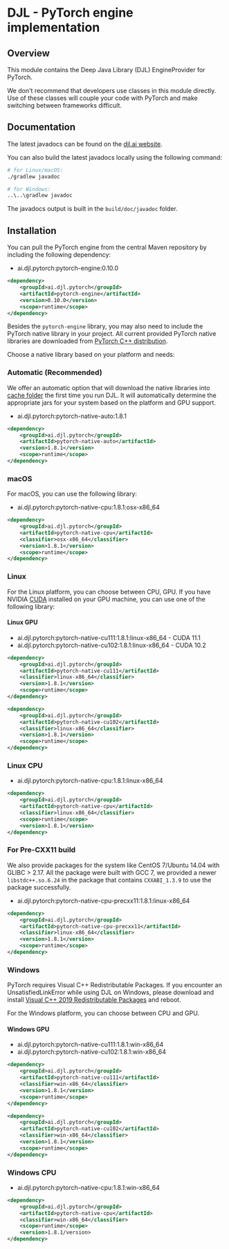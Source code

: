 # DJL - PyTorch engine implementation

## Overview
This module contains the Deep Java Library (DJL) EngineProvider for PyTorch.

We don't recommend that developers use classes in this module directly.
Use of these classes will couple your code with PyTorch and make switching between frameworks difficult.

## Documentation

The latest javadocs can be found on the [djl.ai website](https://javadoc.io/doc/ai.djl.pytorch/pytorch-engine/latest/index.html).

You can also build the latest javadocs locally using the following command:

```sh
# for Linux/macOS:
./gradlew javadoc

# for Windows:
..\..\gradlew javadoc
```
The javadocs output is built in the `build/doc/javadoc` folder.

## Installation
You can pull the PyTorch engine from the central Maven repository by including the following dependency:

- ai.djl.pytorch:pytorch-engine:0.10.0

```xml
<dependency>
    <groupId>ai.djl.pytorch</groupId>
    <artifactId>pytorch-engine</artifactId>
    <version>0.10.0</version>
    <scope>runtime</scope>
</dependency>
```
Besides the `pytorch-engine` library, you may also need to include the PyTorch native library in your project.
All current provided PyTorch native libraries are downloaded from [PyTorch C++ distribution](https://pytorch.org/get-started/locally/#start-locally).

Choose a native library based on your platform and needs:

### Automatic (Recommended)

We offer an automatic option that will download the native libraries into [cache folder](../../docs/development/cache_management.md) the first time you run DJL.
It will automatically determine the appropriate jars for your system based on the platform and GPU support.

- ai.djl.pytorch:pytorch-native-auto:1.8.1

```xml
<dependency>
    <groupId>ai.djl.pytorch</groupId>
    <artifactId>pytorch-native-auto</artifactId>
    <version>1.8.1</version>
    <scope>runtime</scope>
</dependency>
```

### macOS
For macOS, you can use the following library:

- ai.djl.pytorch:pytorch-native-cpu:1.8.1:osx-x86_64

```xml
<dependency>
    <groupId>ai.djl.pytorch</groupId>
    <artifactId>pytorch-native-cpu</artifactId>
    <classifier>osx-x86_64</classifier>
    <version>1.8.1</version>
    <scope>runtime</scope>
</dependency>
```

### Linux
For the Linux platform, you can choose between CPU, GPU. If you have NVIDIA [CUDA](https://en.wikipedia.org/wiki/CUDA)
installed on your GPU machine, you can use one of the following library:

#### Linux GPU

- ai.djl.pytorch:pytorch-native-cu111:1.8.1:linux-x86_64 - CUDA 11.1
- ai.djl.pytorch:pytorch-native-cu102:1.8.1:linux-x86_64 - CUDA 10.2

```xml
<dependency>
    <groupId>ai.djl.pytorch</groupId>
    <artifactId>pytorch-native-cu111</artifactId>
    <classifier>linux-x86_64</classifier>
    <version>1.8.1</version>
    <scope>runtime</scope>
</dependency>
```

```xml
<dependency>
    <groupId>ai.djl.pytorch</groupId>
    <artifactId>pytorch-native-cu102</artifactId>
    <classifier>linux-x86_64</classifier>
    <version>1.8.1</version>
    <scope>runtime</scope>
</dependency>
```

### Linux CPU

- ai.djl.pytorch:pytorch-native-cpu:1.8.1:linux-x86_64

```xml
<dependency>
    <groupId>ai.djl.pytorch</groupId>
    <artifactId>pytorch-native-cpu</artifactId>
    <classifier>linux-x86_64</classifier>
    <scope>runtime</scope>
    <version>1.8.1</version>
</dependency>
```

### For Pre-CXX11 build

We also provide packages for the system like CentOS 7/Ubuntu 14.04 with GLIBC > 2.17.
All the package were built with GCC 7, we provided a newer `libstdc++.so.6.24` in the package that contains `CXXABI_1.3.9` to use the package successfully.

- ai.djl.pytorch:pytorch-native-cpu-precxx11:1.8.1:linux-x86_64

```xml
<dependency>
    <groupId>ai.djl.pytorch</groupId>
    <artifactId>pytorch-native-cpu-precxx11</artifactId>
    <classifier>linux-x86_64</classifier>
    <version>1.8.1</version>
    <scope>runtime</scope>
</dependency>
```

### Windows

PyTorch requires Visual C++ Redistributable Packages. If you encounter an UnsatisfiedLinkError while using
DJL on Windows, please download and install
[Visual C++ 2019 Redistributable Packages](https://support.microsoft.com/en-us/help/2977003/the-latest-supported-visual-c-downloads) and reboot.

For the Windows platform, you can choose between CPU and GPU.

#### Windows GPU

- ai.djl.pytorch:pytorch-native-cu111:1.8.1:win-x86_64
- ai.djl.pytorch:pytorch-native-cu102:1.8.1:win-x86_64

```xml
<dependency>
    <groupId>ai.djl.pytorch</groupId>
    <artifactId>pytorch-native-cu111</artifactId>
    <classifier>win-x86_64</classifier>
    <version>1.8.1</version>
    <scope>runtime</scope>
</dependency>
```

```xml
<dependency>
    <groupId>ai.djl.pytorch</groupId>
    <artifactId>pytorch-native-cu102</artifactId>
    <classifier>win-x86_64</classifier>
    <version>1.8.1</version>
    <scope>runtime</scope>
</dependency>
```

### Windows CPU

- ai.djl.pytorch:pytorch-native-cpu:1.8.1:win-x86_64

```xml
<dependency>
    <groupId>ai.djl.pytorch</groupId>
    <artifactId>pytorch-native-cpu</artifactId>
    <classifier>win-x86_64</classifier>
    <scope>runtime</scope>
    <version>1.8.1/version>
</dependency>
```
